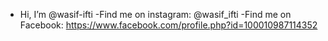 -  Hi, I’m @wasif-ifti
-Find me on instagram: @wasif_ifti
-Find me on Facebook: https://www.facebook.com/profile.php?id=100010987114352
